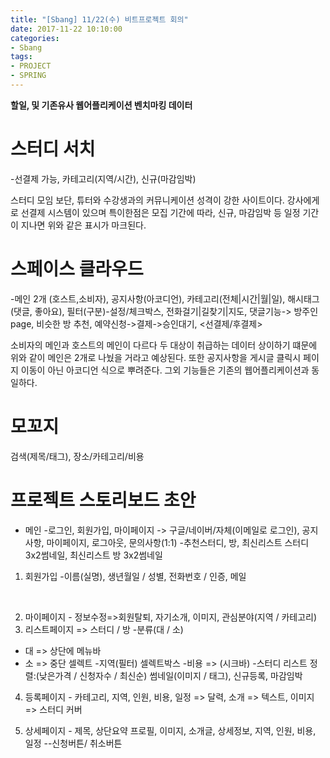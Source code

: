 ```yaml
---
title: "[Sbang] 11/22(수) 비트프로젝트 회의"
date: 2017-11-22 10:10:00
categories:
- Sbang
tags:
- PROJECT
- SPRING
---
```

**할일, 및 기존유사 웹어플리케이션 벤치마킹 데이터**

# 스터디 서치
-선결제 가능, 카테고리(지역/시간), 신규(마감임박)

스터디 모임 보단, 튜터와 수강생과의 커뮤니케이션 성격이 강한 사이트이다. 강사에게로 선결제 시스템이 있으며 특이한점은 모집 기간에 따라, 신규, 마감임박 등 일정 기간이 지나면 위와 같은 표시가 마크된다.

# 스페이스 클라우드
-메인 2개 (호스트,소비자), 공지사항(아코디언), 카테고리(전체|시간|월|일), 해시태그(댓글, 좋아요), 필터(구분)-설정/체크박스, 전화걸기|길찾기|지도, 댓글기능-> 방주인page, 비슷한 방 추천, 예약신청->결제->승인대기, <선결제/후결제>

소비자의 메인과 호스트의 메인이 다르다 두 대상이 취급하는 데이터 상이하기 떄문에 위와 같이 메인은 2개로 나눴을 거라고 예상된다. 또한 공지사항을 게시글 클릭시 페이지 이동이 아닌 아코디언 식으로 뿌려준다. 그외 기능들은 기존의 웹어플리케이션과 동일하다.

# 모꼬지
검색(제목/태그), 장소/카테고리/비용

# 프로젝트 스토리보드 초안
* 메인
-로그인, 회원가입, 마이페이지 -> 구글/네이버/자체(이메일로 로그인), 공지사항, 마이페이지, 로그아웃, 문의사항(1:1)
-추천스터디, 방, 최신리스트 스터디 3x2썸네일, 최신리스트 방 3x2썸네일

1. 회원가입 -이름(실명), 생년월일 / 성별, 전화번호 / 인증, 메일
<br/>

2. 마이페이지 - 정보수정=>회원탈퇴, 자기소개, 이미지, 관심분야(지역 / 카테고리)
3. 리스트페이지 => 스터디 / 방
-분류(대 / 소)
* 대 => 상단에 메뉴바
* 소 => 중단 셀렉트
-지역(필터) 셀렉트박스
-비용 => (시크바)
-스터디 리스트 정렬:(낮은가격 / 신청자수 / 최신순) 썸네일(이미지 / 태그), 신규등록, 마감임박

4. 등록페이지 - 카테고리, 지역, 인원, 비용, 일정 => 달력, 소개 => 텍스트, 이미지 => 스터디 커버

5. 상세페이지 - 제목, 상단요약 프로필, 이미지, 소개글, 상세정보, 지역, 인원, 비용, 일정 --신청버튼/ 취소버튼
